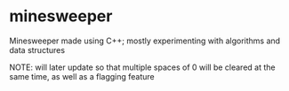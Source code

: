 # minesweeper

Minesweeper made using C++; mostly experimenting with algorithms and data structures

NOTE: will later update so that multiple spaces of 0 will be cleared at the same time, as well as a flagging feature
